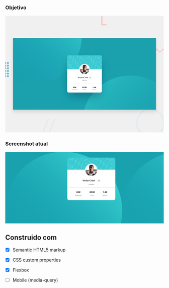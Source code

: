 
### Objetivo

![Design preview for the profile preview card component coding challenge](./design/desktop-preview.jpg)

### Screenshot atual

![](./images/screenshot.png)

## Construido com

- [x] Semantic HTML5 markup 
- [x] CSS custom properties 
- [x] Flexbox 
- [ ] Mobile (media-query) 



